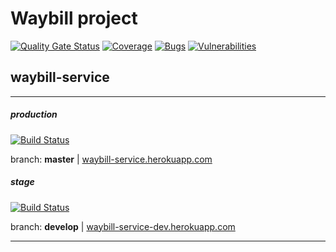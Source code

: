 # Waybill project

[![Quality Gate Status](https://sonarcloud.io/api/project_badges/measure?project=com.gok.waybill%3Awaybill-root&metric=alert_status)](https://sonarcloud.io/dashboard?id=com.gok.waybill%3Awaybill-root)
[![Coverage](https://sonarcloud.io/api/project_badges/measure?project=com.gok.waybill%3Awaybill-root&metric=coverage)](https://sonarcloud.io/dashboard?id=com.gok.waybill%3Awaybill-root)
[![Bugs](https://sonarcloud.io/api/project_badges/measure?project=com.gok.waybill%3Awaybill-root&metric=bugs)](https://sonarcloud.io/dashboard?id=com.gok.waybill%3Awaybill-root)
[![Vulnerabilities](https://sonarcloud.io/api/project_badges/measure?project=com.gok.waybill%3Awaybill-root&metric=vulnerabilities)](https://sonarcloud.io/dashboard?id=com.gok.waybill%3Awaybill-root)
## waybill-service


---
##### production

[![Build Status](https://travis-ci.org/VVATOR/waybills.svg?branch=master)](https://travis-ci.org/VVATOR/waybills)

branch: **master** | [waybill-service.herokuapp.com](https://waybill-service.herokuapp.com/)

##### stage

[![Build Status](https://travis-ci.org/VVATOR/waybills.svg?branch=develop)](https://travis-ci.org/VVATOR/waybills)
          
branch: **develop** | [waybill-service-dev.herokuapp.com](https://waybill-service-dev.herokuapp.com/)

---

